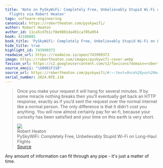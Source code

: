 ```yaml
---
title: 'Note on PySkyWiFi: Completely Free, Unbelievably Stupid Wi-Fi on Long-Haul
  Flights via Robert Heaton'
tags: software-engineering
canonical: https://robertheaton.com/pyskywifi/
author: Robert Heaton
author_id: 11ca5cd7b1cf8e9801da491ca785a954
book: 42188801
book_title: 'PySkyWiFi: Completely Free, Unbelievably Stupid Wi-Fi on Long-Haul Flights'
hide_title: true
highlight_id: 743999373
readwise_url: https://readwise.io/open/743999373
image: https://robertheaton.com/images/pyskywifi-cover.webp
favicon_url: https://s2.googleusercontent.com/s2/favicons?domain=robertheaton.com
source_emoji: "\U0001F310"
source_url: https://robertheaton.com/pyskywifi/#:~:text=Once%20you%20make,is%20very%20short.
serial_number: 2024.NTE.116
---
```

> Once you make your request it will hang for several minutes. If by some miracle nothing breaks then you’ll eventually get back an HTTP response, exactly as if you’d sent the request over the normal internet like a normal person. The only difference is that it didn’t cost you anything. You will now almost certainly pay for wi-fi, because your curiosity has been satisfied and your time on this earth is very short.
> <div class="quoteback-footer"><div class="quoteback-avatar"><img class="mini-favicon" src="https://s2.googleusercontent.com/s2/favicons?domain=robertheaton.com"></div><div class="quoteback-metadata"><div class="metadata-inner"><span style="display:none">FROM:</span><div aria-label="Robert Heaton" class="quoteback-author"> Robert Heaton</div><div aria-label="PySkyWiFi: Completely Free, Unbelievably Stupid Wi-Fi on Long-Haul Flights" class="quoteback-title"> PySkyWiFi: Completely Free, Unbelievably Stupid Wi-Fi on Long-Haul Flights</div></div></div><div class="quoteback-backlink"><a target="_blank" aria-label="go to the full text of this quotation" rel="noopener" href="https://robertheaton.com/pyskywifi/#:~:text=Once%20you%20make,is%20very%20short." class="quoteback-arrow"> Source</a></div></div>

Any amount of information can fit through any pipe - it's just a matter of time.